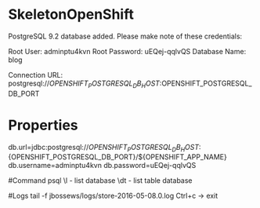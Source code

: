 # SkeletonOpenShift
PostgreSQL 9.2 database added.  Please make note of these credentials:

   Root User: adminptu4kvn
   Root Password: uEQej-qqlvQS
   Database Name: blog

Connection URL: postgresql://$OPENSHIFT_POSTGRESQL_DB_HOST:$OPENSHIFT_POSTGRESQL_DB_PORT

# Properties
db.url=jdbc:postgresql://${OPENSHIFT_POSTGRESQL_DB_HOST}:${OPENSHIFT_POSTGRESQL_DB_PORT}/${OPENSHIFT_APP_NAME}
db.username=adminptu4kvn
db.password=uEQej-qqlvQS

#Command psql
\l - list database
\dt - list table database

#Logs
tail -f jbossews/logs/store-2016-05-08.0.log
Ctrl+c -> exit

